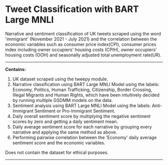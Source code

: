 # Tweet Classification with BART Large MNLI 
Narrative and sentiment classification of UK tweets scraped using the word 'immigrant' (November 2021 - July 2021) 
and the correlation between the economic variables such as consumer price index(CPI), consumer prices index including owner occupiers' housing costs (CPIH),
owner occupiers' housing costs (OOH) and seasonally adjusted total unemployment rate(UR). 
****
**Contains:**
1. UK dataset scraped using the tweepy module.   
2. Narrative classification using BART Large MNLI Model using the labels: Economy, Politics, Human Trafficking, Citizenship, Border Crossing,
Illegal Migrants and Human Rights, which have been intuitively decided by running multiple GSDMM models on the data. 
3. Sentiment analysis using BART Large MNLI Model using the labels: Anti-Immigrant Sentiment or Pro-Immigrant Sentiment. 
4. Daily overall sentiment score by multiplying the negative sentiment scores by zero and getting a daily sentiment mean. 
5. Daily average sentiment score for each narrative by grouping every narrative and applying the same method as above. 
6. Performing pairwise correlation between the 'Economy' daily average sentiment score and the economic variables. 

Does not contain the dataset for ethical purposes. 
****
